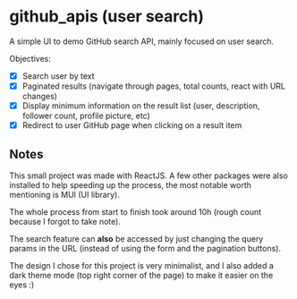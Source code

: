 # github_apis (user search)

A simple UI to demo GitHub search API, mainly focused on user search.

Objectives:

- [x] Search user by text
- [x] Paginated results (navigate through pages, total counts, react with URL changes)
- [x] Display minimum information on the result list (user, description, follower count, profile picture, etc)
- [x] Redirect to user GitHub page when clicking on a result item

## Notes

This small project was made with ReactJS. A few other packages were also installed to help speeding up the process, the most notable worth mentioning is MUI (UI library).

The whole process from start to finish took around 10h (rough count because I forgot to take note).

The search feature can **also** be accessed by just changing the query params in the URL (instead of using the form and the pagination buttons).

The design I chose for this project is very minimalist, and I also added a dark theme mode (top right corner of the page) to make it easier on the eyes :)
